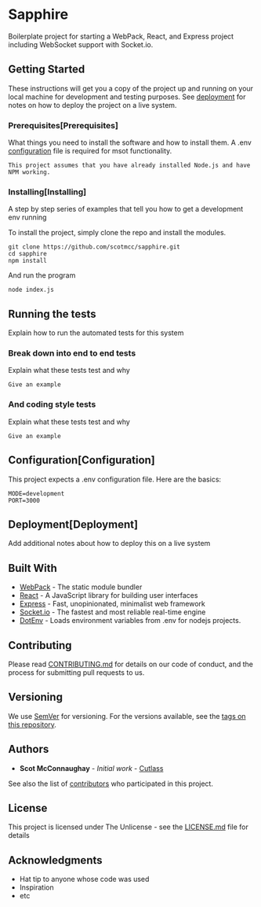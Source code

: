 # Sapphire

Boilerplate project for starting a WebPack, React, and Express project including WebSocket support with Socket.io.

## Getting Started

These instructions will get you a copy of the project up and running on your local machine for development and testing purposes. See [deployment](#Deployment) for notes on how to deploy the project on a live system.

### Prerequisites[Prerequisites]

What things you need to install the software and how to install them. A .env [configuration](#Configuration) file is required for msot functionality.

```
This project assumes that you have already installed Node.js and have NPM working. 
```

### Installing[Installing]

A step by step series of examples that tell you how to get a development env running

To install the project, simply clone the repo and install the modules.

```
git clone https://github.com/scotmcc/sapphire.git
cd sapphire
npm install
```

And run the program

```
node index.js
```

## Running the tests

Explain how to run the automated tests for this system

### Break down into end to end tests

Explain what these tests test and why

```
Give an example
```

### And coding style tests

Explain what these tests test and why

```
Give an example
```

## Configuration[Configuration]

This project expects a .env configuration file. Here are the basics:

```
MODE=development
PORT=3000
```

## Deployment[Deployment]

Add additional notes about how to deploy this on a live system

## Built With

* [WebPack](https://webpack.js.org/) - The static module bundler
* [React](https://reactjs.org/) - A JavaScript library for building user interfaces
* [Express](https://expressjs.com/) - Fast, unopinionated, minimalist web framework
* [Socket.io](https://socket.io/) - The fastest and most reliable real-time engine
* [DotEnv](https://github.com/motdotla/dotenv) - Loads environment variables from .env for nodejs projects.

## Contributing

Please read [CONTRIBUTING.md](CONTRIBUTING.md) for details on our code of conduct, and the process for submitting pull requests to us.

## Versioning

We use [SemVer](http://semver.org/) for versioning. For the versions available, see the [tags on this repository](https://github.com/scotmcc/sapphire/tags). 

## Authors

* **Scot McConnaughay** - *Initial work* - [Cutlass]()

See also the list of [contributors](https://github.com/scotmcc/sapphire/graphs/contributors) who participated in this project.

## License

This project is licensed under The Unlicense - see the [LICENSE.md](LICENSE.md) file for details

## Acknowledgments

* Hat tip to anyone whose code was used
* Inspiration
* etc

